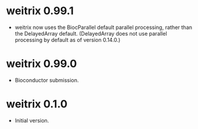 
# weitrix 0.99.1

* weitrix now uses the BiocParallel default parallel processing, rather than
  the DelayedArray default. (DelayedArray does not use parallel processing
  by default as of version 0.14.0.)


# weitrix 0.99.0

* Bioconductor submission.


# weitrix 0.1.0

* Initial version.
